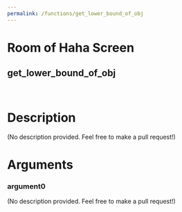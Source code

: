 ```yaml
---
permalink: /functions/get_lower_bound_of_obj
---
```

# Room of Haha Screen  
## get_lower_bound_of_obj  
&nbsp;  
# Description  
(No description provided. Feel free to make a pull request!) 
&nbsp;  
# Arguments
### argument0
(No description provided. Feel free to make a pull request!)
&nbsp;  


